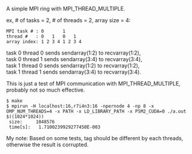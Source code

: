 A simple MPI ring with MPI_THREAD_MULTIPLE.  

ex, # of tasks = 2, # of threads = 2, array size = 4:  
  
```
MPI task # : 0       1  
thread #   : 0   1   0   1
array index: 1 2 3 4 1 2 3 4
```
  
task 0 thread 0 sends sendarray(1:2) to recvarray(1:2),  
task 0 thread 1 sends sendarray(3:4) to recvarray(3:4),  
task 1 thread 0 sends sendarray(1:2) to recvarray(1:2),  
task 1 thread 1 sends sendarray(3:4) to recvarray(3:4).  
  
This is just a test of MPI communication with MPI_THREAD_MULTIPLE, probably not so much effective.

```
$ make
$ mpirun -H localhost:16,r7i4n3:16 -npernode 4 -np 8 -x OMP_NUM_THREADS=4 -x PATH -x LD_LIBRARY_PATH -x PSM2_CUDA=0 ./a.out $((1024*1024))
 size:     1048576
 time[s]:   1.7100239929277450E-003
```

My note: Based on some tests, tag should be different by each threads, otherwise the result is corrupted.
